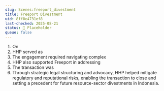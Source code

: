 ```yaml
---
slug: Scenes:freeport_divestment
title: Freeport Divestment
uid: 8ff8e4731ef8
last-checked: 2025-08-21
status: 🔳 Placeholder
queue: false
---
```

1. On
2. HHP served as
3. The engagement required navigating complex
4. HHP also supported Freeport in addressing
5. The transaction was
6. Through strategic legal structuring and advocacy, HHP helped mitigate regulatory and reputational risks, enabling the transaction to close and setting a precedent for future resource-sector divestments in Indonesia.
